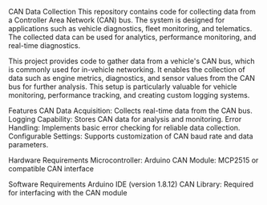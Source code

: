CAN Data Collection
This repository contains code for collecting data from a Controller Area Network (CAN) bus. The system is designed for applications such as vehicle diagnostics, fleet monitoring, and telematics. The collected data can be used for analytics, performance monitoring, and real-time diagnostics.

This project provides code to gather data from a vehicle's CAN bus, which is commonly used for in-vehicle networking. It enables the collection of data such as engine metrics, diagnostics, and sensor values from the CAN bus for further analysis. This setup is particularly valuable for vehicle monitoring, performance tracking, and creating custom logging systems.

Features
CAN Data Acquisition: Collects real-time data from the CAN bus.
Logging Capability: Stores CAN data for analysis and monitoring.
Error Handling: Implements basic error checking for reliable data collection.
Configurable Settings: Supports customization of CAN baud rate and data parameters.

Hardware Requirements
Microcontroller: Arduino 
CAN Module: MCP2515 or compatible CAN interface

Software Requirements
Arduino IDE (version 1.8.12)
CAN Library: Required for interfacing with the CAN module
